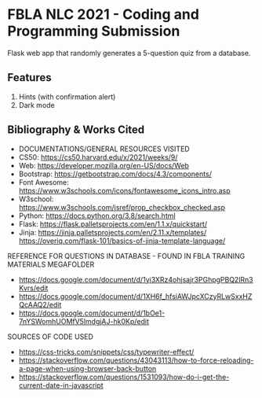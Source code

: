 # FBLA NLC 2021 - Coding and Programming Submission
Flask web app that randomly generates a 5-question quiz from a database.

## Features
1. Hints (with confirmation alert)
2. Dark mode

## Bibliography & Works Cited
- DOCUMENTATIONS/GENERAL RESOURCES VISITED
- CS50: https://cs50.harvard.edu/x/2021/weeks/9/
- Web: https://developer.mozilla.org/en-US/docs/Web
- Bootstrap: https://getbootstrap.com/docs/4.3/components/
- Font Awesome: https://www.w3schools.com/icons/fontawesome_icons_intro.asp
- W3school: https://www.w3schools.com/jsref/prop_checkbox_checked.asp
- Python: https://docs.python.org/3.8/search.html
- Flask: https://flask.palletsprojects.com/en/1.1.x/quickstart/
- Jinja: https://jinja.palletsprojects.com/en/2.11.x/templates/
https://overiq.com/flask-101/basics-of-jinja-template-language/

REFERENCE FOR QUESTIONS IN DATABASE - FOUND IN FBLA TRAINING MATERIALS MEGAFOLDER
- https://docs.google.com/document/d/1yi3XRz4ohjsajr3PGhpgPBQ2lRn3Kvrs/edit
- https://docs.google.com/document/d/1XH6f_hfsiAWJpcXCzyRLwSxxHZQcAAQ2/edit
- https://docs.google.com/document/d/1bOe1-7nYSWomhUOMfV5lmdgjAJ-hk0Kp/edit

SOURCES OF CODE USED
- https://css-tricks.com/snippets/css/typewriter-effect/
- https://stackoverflow.com/questions/43043113/how-to-force-reloading-a-page-when-using-browser-back-button
- https://stackoverflow.com/questions/1531093/how-do-i-get-the-current-date-in-javascript
